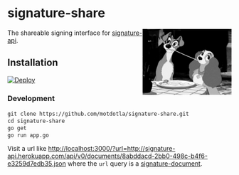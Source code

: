# signature-share

<img src="https://raw.githubusercontent.com/motdotla/signature-share/master/signature-share.gif" alt="signature-share" align="right" width="200" />

The shareable signing interface for [signature-api](https://github.com/motdotla/signature-api). 

## Installation

[![Deploy](https://www.herokucdn.com/deploy/button.png)](https://heroku.com/deploy)

### Development

```
git clone https://github.com/motdotla/signature-share.git
cd signature-share
go get 
go run app.go
```

Visit a url like <http://localhost:3000/?url=http://signature-api.herokuapp.com/api/v0/documents/8abddacd-2bb0-498c-b4f6-e3259d7edb35.json> where the `url` query is a [signature-document](https://github.com/motdotla/signature-document#signature-document-blueprint).
